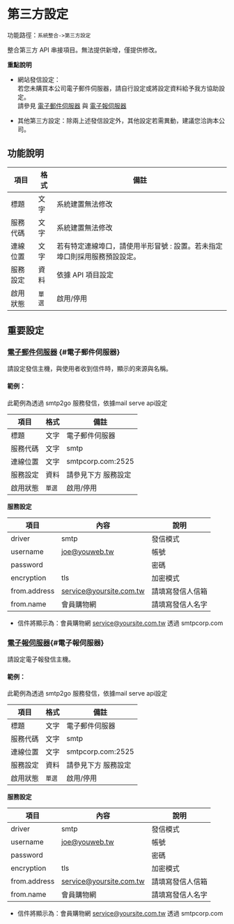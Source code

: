 # 第三方設定

功能路徑：`系統整合->第三方設定`

整合第三方 API 串接項目。無法提供新增，僅提供修改。

**重點說明**

* 網站發信設定：  
  若您未購買本公司電子郵件伺服器，請自行設定或將設定資料給予我方協助設定。  
  請參見 [電子郵件伺服器](/guide/service-config#電子郵件伺服器) 與 [電子報伺服器](/guide/service-config#電子報伺服器)

* 其他第三方設定：除兩上述發信設定外，其他設定若需異動，建議您洽詢本公司。

## 功能說明

| 項目 | 格式 | 備註 |
| --- | --- | --- |
| 標題 | 文字 | 系統建置無法修改 |
| 服務代碼 | 文字 | 系統建置無法修改 |
| 連線位置 | 文字 | 若有特定連線埠口，請使用半形冒號 : 設置。若未指定埠口則採用服務預設設定。 |
| 服務設定 | 資料 | 依據 API 項目設定 |
| 啟用狀態 | `單選` | 啟用/停用 |

## 重要設定

### [電子郵件伺服器](/guide/service-config#電子郵件伺服器) {#電子郵件伺服器}

請設定發信主機，與使用者收到信件時，顯示的來源與名稱。

#### 範例：

此範例為透過 smtp2go 服務發信，依據mail serve api設定

| 項目 | 格式 | 備註 |
| --- | --- | --- |
| 標題 | 文字 | 電子郵件伺服器 |
| 服務代碼 | 文字 | smtp |
| 連線位置 | 文字 | smtpcorp.com:2525 |
| 服務設定 | 資料 | 請參見下方 服務設定 |
| 啟用狀態 | `單選` | 啟用/停用 |

**服務設定**

| 項目 | 內容 | 說明 |
| --- | --- | --- |
| driver | smtp | 發信模式 |
| username | joe@youweb.tw | 帳號 |
| password| |密碼 |
| encryption | tls | 加密模式 |
| from.address | service@yoursite.com.tw | 請填寫發信人信箱 |
| from.name | 會員購物網 | 請填寫發信人名字 |

* 信件將顯示為：會員購物網 service@yoursite.com.tw 透過 smtpcorp.com

### [電子報伺服器](/guide/service-config#電子報伺服器){#電子報伺服器}

請設定電子報發信主機。

#### 範例：

此範例為透過 smtp2go 服務發信，依據mail serve api設定

| 項目 | 格式 | 備註 |
| --- | --- | --- |
| 標題 | 文字 | 電子郵件伺服器 |
| 服務代碼 | 文字 | smtp |
| 連線位置 | 文字 | smtpcorp.com:2525 |
| 服務設定 | 資料 | 請參見下方 服務設定 |
| 啟用狀態 | `單選` | 啟用/停用 |

**服務設定**

| 項目 | 內容 | 說明 |
| --- | --- | --- |
| driver | smtp | 發信模式 |
| username | joe@youweb.tw | 帳號 |
| password| |密碼 |
| encryption | tls | 加密模式 |
| from.address | service@yoursite.com.tw | 請填寫發信人信箱 |
| from.name | 會員購物網 | 請填寫發信人名字 |

* 信件將顯示為：會員購物網 service@yoursite.com.tw 透過 smtpcorp.com

